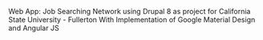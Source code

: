 Web App: Job Searching Network using Drupal 8 as project for California State University - Fullerton
With Implementation of Google Material Design and Angular JS
